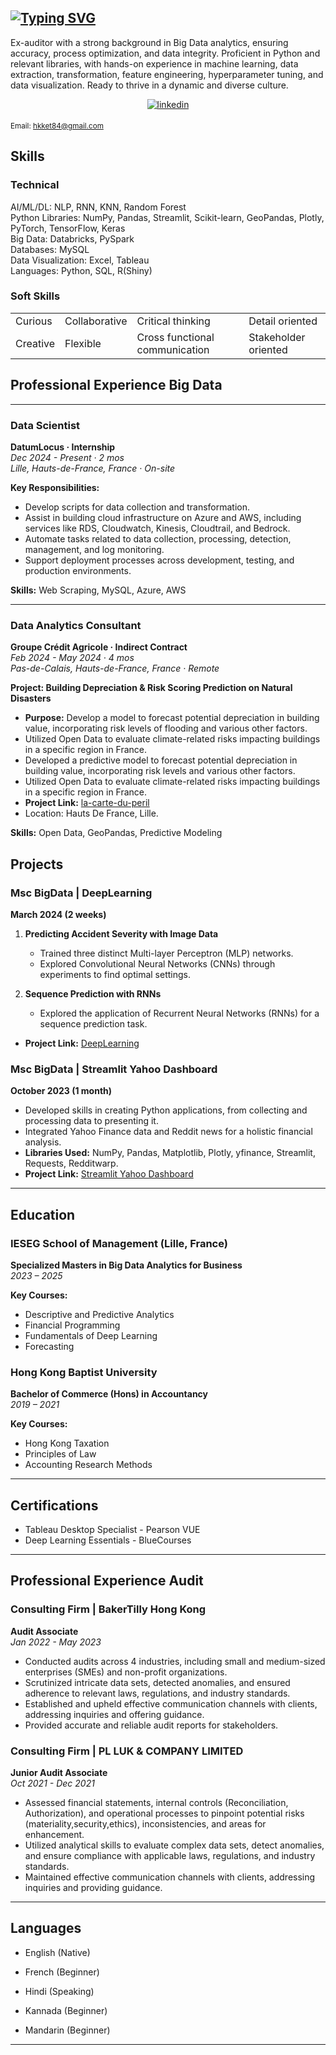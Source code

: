 
## [![Typing SVG](https://readme-typing-svg.demolab.com?font=Fira+Code&weight=900&size=26&duration=3000&pause=500&color=3498DB&background=2A2E3425&center=true&vCenter=true&lines=Aspiring+Data+Scientist;Aspiring+Data+Analyst;Aspiring+Data+Engineer;Everything+Big+Data)](https://git.io/typing-svg)

Ex-auditor with a strong background in Big Data analytics, ensuring accuracy, process optimization, and data integrity. Proficient in Python and relevant libraries, with hands-on experience in machine learning, data extraction, transformation, feature engineering, hyperparameter tuning, and data visualization. Ready to thrive in a dynamic and diverse culture.

<!-- Connect with me div -->
<div>
  <div align="center">
    <!-- Linkedin Link -->
    <a href="https://www.linkedin.com/in/ketan-bopanna-01001011/" target="_blank">
      <img src="https://img.shields.io/badge/linkedin-%232E3440.svg?&style=for-the-badge&logo=linkedin&logoColor=white" alt="linkedin" style="margin-bottom: 5px;" />
    </a>
  </div>
</div>

<sub>Email: hkket84@gmail.com</sub>


## Skills
### Technical
<div class="flex flex-wrap gap-1">
  <div class="inline-flex items-center rounded-md border px-2 py-0.5 text-xs font-semibold font-mono transition-colors focus:outline-none focus:ring-2 focus:ring-ring focus:ring-offset-2 text-nowrap border-transparent bg-primary/80 text-primary-foreground hover:bg-primary/60">
    AI/ML/DL: NLP, RNN, KNN, Random Forest
  </div>
  
  <div class="inline-flex items-center rounded-md border px-2 py-0.5 text-xs font-semibold font-mono transition-colors focus:outline-none focus:ring-2 focus:ring-ring focus:ring-offset-2 text-nowrap border-transparent bg-primary/80 text-primary-foreground hover:bg-primary/60">
    Python Libraries: NumPy, Pandas, Streamlit, Scikit-learn, GeoPandas, Plotly, PyTorch, TensorFlow, Keras
  </div>
  
  <div class="inline-flex items-center rounded-md border px-2 py-0.5 text-xs font-semibold font-mono transition-colors focus:outline-none focus:ring-2 focus:ring-ring focus:ring-offset-2 text-nowrap border-transparent bg-primary/80 text-primary-foreground hover:bg-primary/60">
    Big Data: Databricks, PySpark
  </div>
  
  <div class="inline-flex items-center rounded-md border px-2 py-0.5 text-xs font-semibold font-mono transition-colors focus:outline-none focus:ring-2 focus:ring-ring focus:ring-offset-2 text-nowrap border-transparent bg-primary/80 text-primary-foreground hover:bg-primary/60">
    Databases: MySQL
  </div>
  
  <div class="inline-flex items-center rounded-md border px-2 py-0.5 text-xs font-semibold font-mono transition-colors focus:outline-none focus:ring-2 focus:ring-ring focus:ring-offset-2 text-nowrap border-transparent bg-primary/80 text-primary-foreground hover:bg-primary/60">
    Data Visualization: Excel, Tableau
  </div>
  
  <div class="inline-flex items-center rounded-md border px-2 py-0.5 text-xs font-semibold font-mono transition-colors focus:outline-none focus:ring-2 focus:ring-ring focus:ring-offset-2 text-nowrap border-transparent bg-primary/80 text-primary-foreground hover:bg-primary/60">
    Languages: Python, SQL, R(Shiny)
  </div>
</div>

### Soft Skills

<table>
  <tr>
    <td>
      <div class="inline-flex items-center rounded-md border px-2 py-0.5 text-xs font-semibold font-mono transition-colors focus:outline-none focus:ring-2 focus:ring-ring focus:ring-offset-2 text-nowrap border-transparent bg-secondary/80 text-secondary-foreground hover:bg-secondary/60">
        Curious
      </div>
    </td>
    <td>
      <div class="inline-flex items-center rounded-md border px-2 py-0.5 text-xs font-semibold font-mono transition-colors focus:outline-none focus:ring-2 focus:ring-ring focus:ring-offset-2 text-nowrap border-transparent bg-secondary/80 text-secondary-foreground hover:bg-secondary/60">
        Collaborative
      </div>
    </td>
    <td>
      <div class="inline-flex items-center rounded-md border px-2 py-0.5 text-xs font-semibold font-mono transition-colors focus:outline-none focus:ring-2 focus:ring-ring focus:ring-offset-2 text-nowrap border-transparent bg-secondary/80 text-secondary-foreground hover:bg-secondary/60">
        Critical thinking
      </div>
    </td>
    <td>
      <div class="inline-flex items-center rounded-md border px-2 py-0.5 text-xs font-semibold font-mono transition-colors focus:outline-none focus:ring-2 focus:ring-ring focus:ring-offset-2 text-nowrap border-transparent bg-secondary/80 text-secondary-foreground hover:bg-secondary/60">
        Detail oriented
      </div>
    </td>
  </tr>
  <tr>
    <td>
      <div class="inline-flex items-center rounded-md border px-2 py-0.5 text-xs font-semibold font-mono transition-colors focus:outline-none focus:ring-2 focus:ring-ring focus:ring-offset-2 text-nowrap border-transparent bg-secondary/80 text-secondary-foreground hover:bg-secondary/60">
        Creative
      </div>
    </td>
    <td>
      <div class="inline-flex items-center rounded-md border px-2 py-0.5 text-xs font-semibold font-mono transition-colors focus:outline-none focus:ring-2 focus:ring-ring focus:ring-offset-2 text-nowrap border-transparent bg-secondary/80 text-secondary-foreground hover:bg-secondary/60">
        Flexible
      </div>
    </td>
    <td>
      <div class="inline-flex items-center rounded-md border px-2 py-0.5 text-xs font-semibold font-mono transition-colors focus:outline-none focus:ring-2 focus:ring-ring focus:ring-offset-2 text-nowrap border-transparent bg-secondary/80 text-secondary-foreground hover:bg-secondary/60">
        Cross functional communication
      </div>
    </td>
    <td>
      <div class="inline-flex items-center rounded-md border px-2 py-0.5 text-xs font-semibold font-mono transition-colors focus:outline-none focus:ring-2 focus:ring-ring focus:ring-offset-2 text-nowrap border-transparent bg-secondary/80 text-secondary-foreground hover:bg-secondary/60">
        Stakeholder oriented
      </div>
    </td>
  </tr>
</table>



## Professional Experience Big Data
---
### Data Scientist
**DatumLocus · Internship**  
_Dec 2024 - Present · 2 mos_  
_Lille, Hauts-de-France, France · On-site_  

**Key Responsibilities:**  
- Develop scripts for data collection and transformation.  
- Assist in building cloud infrastructure on Azure and AWS, including services like RDS, Cloudwatch, Kinesis, Cloudtrail, and Bedrock.  
- Automate tasks related to data collection, processing, detection, management, and log monitoring.  
- Support deployment processes across development, testing, and production environments.  

**Skills:** Web Scraping, MySQL, Azure, AWS  

---

### Data Analytics Consultant  
**Groupe Crédit Agricole · Indirect Contract**  
_Feb 2024 - May 2024 · 4 mos_  
_Pas-de-Calais, Hauts-de-France, France · Remote_  

**Project: Building Depreciation & Risk Scoring Prediction on Natural Disasters**  
- **Purpose:** Develop a model to forecast potential depreciation in building value, incorporating risk levels of flooding and various other factors.  
- Utilized Open Data to evaluate climate-related risks impacting buildings in a specific region in France.
- Developed a predictive model to forecast potential depreciation in building value, incorporating risk levels and various other factors.
- Utilized Open Data to evaluate climate-related risks impacting buildings in a specific region in France.
- **Project Link:** [la-carte-du-peril](https://la-carte-du-peril.streamlit.app/)
- Location: Hauts De France, Lille.

**Skills:** Open Data, GeoPandas, Predictive Modeling  


## Projects

### Msc BigData | DeepLearning
**March 2024 (2 weeks)**

1. **Predicting Accident Severity with Image Data**
    - Trained three distinct Multi-layer Perceptron (MLP) networks.
    - Explored Convolutional Neural Networks (CNNs) through experiments to find optimal settings.

2. **Sequence Prediction with RNNs**
    - Explored the application of Recurrent Neural Networks (RNNs) for a sequence prediction task.
      
- **Project Link:** [DeepLearning](https://github.com/K10Bops/DeepLearning)

### Msc BigData | Streamlit Yahoo Dashboard
**October 2023 (1 month)**

- Developed skills in creating Python applications, from collecting and processing data to presenting it.
- Integrated Yahoo Finance data and Reddit news for a holistic financial analysis.
- **Libraries Used:** NumPy, Pandas, Matplotlib, Plotly, yfinance, Streamlit, Requests, Redditwarp.
- **Project Link:** [Streamlit Yahoo Dashboard](https://k10b-ubiquitous-novo-journey.streamlit.app/)

---
## Education

### IESEG School of Management (Lille, France)
**Specialized Masters in Big Data Analytics for Business**  
_2023 – 2025_

**Key Courses:**
- Descriptive and Predictive Analytics
- Financial Programming
- Fundamentals of Deep Learning
- Forecasting

### Hong Kong Baptist University
**Bachelor of Commerce (Hons) in Accountancy**  
_2019 – 2021_

**Key Courses:**
- Hong Kong Taxation
- Principles of Law
- Accounting Research Methods

---

## Certifications

- Tableau Desktop Specialist - Pearson VUE
- Deep Learning Essentials - BlueCourses

---



## Professional Experience Audit

### Consulting Firm | BakerTilly Hong Kong
**Audit Associate**  
_Jan 2022 - May 2023_

- Conducted audits across 4 industries, including small and medium-sized enterprises (SMEs) and non-profit organizations.
- Scrutinized intricate data sets, detected anomalies, and ensured adherence to relevant laws, regulations, and industry standards.
- Established and upheld effective communication channels with clients, addressing inquiries and offering guidance.
- Provided accurate and reliable audit reports for stakeholders.

### Consulting Firm | PL LUK & COMPANY LIMITED
**Junior Audit Associate**  
_Oct 2021 - Dec 2021_

- Assessed financial statements, internal controls (Reconciliation, Authorization), and operational processes to pinpoint potential risks (materiality,security,ethics), inconsistencies, and areas for enhancement.
- Utilized analytical skills to evaluate complex data sets, detect anomalies, and ensure compliance with applicable laws, regulations, and industry standards.
- Maintained effective communication channels with clients, addressing inquiries and providing guidance.

---

## Languages

- English (Native)
- French (Beginner)
  
- Hindi (Speaking)
- Kannada (Beginner)
- Mandarin (Beginner)


---
